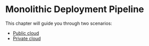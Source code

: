 # Monolithic Deployment Pipeline

This chapter will guide you through two scenarios:

* [Public cloud](https://www.gitbook.com/book/ivans-innovation-lab/my-company/edit#)
* [Private cloud](/chapter3/monolithic-delivery-pattern/private-cloud.md)



